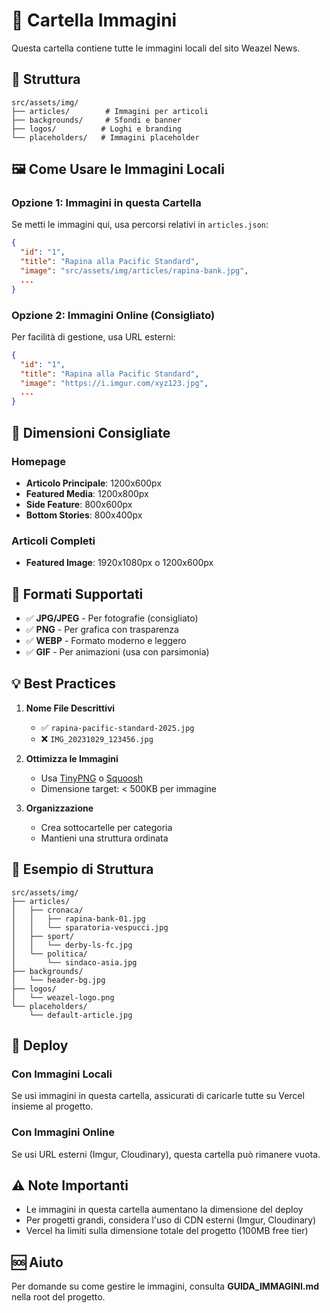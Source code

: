 # 📸 Cartella Immagini

Questa cartella contiene tutte le immagini locali del sito Weazel News.

## 📁 Struttura

```
src/assets/img/
├── articles/        # Immagini per articoli
├── backgrounds/     # Sfondi e banner
├── logos/          # Loghi e branding
└── placeholders/   # Immagini placeholder
```

## 🖼️ Come Usare le Immagini Locali

### Opzione 1: Immagini in questa Cartella

Se metti le immagini qui, usa percorsi relativi in `articles.json`:

```json
{
  "id": "1",
  "title": "Rapina alla Pacific Standard",
  "image": "src/assets/img/articles/rapina-bank.jpg",
  ...
}
```

### Opzione 2: Immagini Online (Consigliato)

Per facilità di gestione, usa URL esterni:

```json
{
  "id": "1",
  "title": "Rapina alla Pacific Standard",
  "image": "https://i.imgur.com/xyz123.jpg",
  ...
}
```

## 📏 Dimensioni Consigliate

### Homepage
- **Articolo Principale**: 1200x600px
- **Featured Media**: 1200x800px  
- **Side Feature**: 800x600px
- **Bottom Stories**: 800x400px

### Articoli Completi
- **Featured Image**: 1920x1080px o 1200x600px

## 🎨 Formati Supportati

- ✅ **JPG/JPEG** - Per fotografie (consigliato)
- ✅ **PNG** - Per grafica con trasparenza
- ✅ **WEBP** - Formato moderno e leggero
- ✅ **GIF** - Per animazioni (usa con parsimonia)

## 💡 Best Practices

1. **Nome File Descrittivi**
   - ✅ `rapina-pacific-standard-2025.jpg`
   - ❌ `IMG_20231029_123456.jpg`

2. **Ottimizza le Immagini**
   - Usa [TinyPNG](https://tinypng.com) o [Squoosh](https://squoosh.app)
   - Dimensione target: < 500KB per immagine

3. **Organizzazione**
   - Crea sottocartelle per categoria
   - Mantieni una struttura ordinata

## 📂 Esempio di Struttura

```
src/assets/img/
├── articles/
│   ├── cronaca/
│   │   ├── rapina-bank-01.jpg
│   │   └── sparatoria-vespucci.jpg
│   ├── sport/
│   │   └── derby-ls-fc.jpg
│   └── politica/
│       └── sindaco-asia.jpg
├── backgrounds/
│   └── header-bg.jpg
├── logos/
│   └── weazel-logo.png
└── placeholders/
    └── default-article.jpg
```

## 🚀 Deploy

### Con Immagini Locali
Se usi immagini in questa cartella, assicurati di caricarle tutte su Vercel insieme al progetto.

### Con Immagini Online
Se usi URL esterni (Imgur, Cloudinary), questa cartella può rimanere vuota.

## ⚠️ Note Importanti

- Le immagini in questa cartella aumentano la dimensione del deploy
- Per progetti grandi, considera l'uso di CDN esterni (Imgur, Cloudinary)
- Vercel ha limiti sulla dimensione totale del progetto (100MB free tier)

## 🆘 Aiuto

Per domande su come gestire le immagini, consulta **GUIDA_IMMAGINI.md** nella root del progetto.
